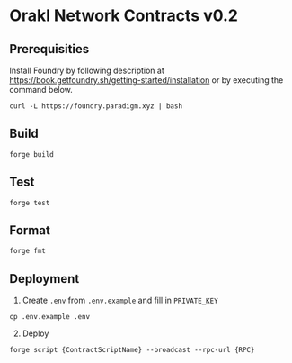 # Orakl Network Contracts v0.2

## Prerequisities

Install Foundry by following description at https://book.getfoundry.sh/getting-started/installation or by executing the command below.

```shell
curl -L https://foundry.paradigm.xyz | bash
```

## Build

```shell
forge build
```

## Test

```shell
forge test
```

## Format

```shell
forge fmt
```

## Deployment

1. Create `.env` from `.env.example` and fill in `PRIVATE_KEY`

```
cp .env.example .env
```

2. Deploy

```shell
forge script {ContractScriptName} --broadcast --rpc-url {RPC}
```
